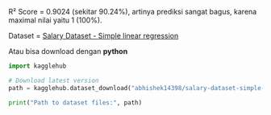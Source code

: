 R² Score = 0.9024 (sekitar 90.24%), artinya prediksi sangat bagus, karena maximal nilai yaitu 1 (100%). 

Dataset = [Salary Dataset - Simple linear regression](https://www.kaggle.com/datasets/abhishek14398/salary-dataset-simple-linear-regression/data)

Atau bisa download dengan **python**

```python
import kagglehub

# Download latest version
path = kagglehub.dataset_download("abhishek14398/salary-dataset-simple-linear-regression")

print("Path to dataset files:", path)
```
